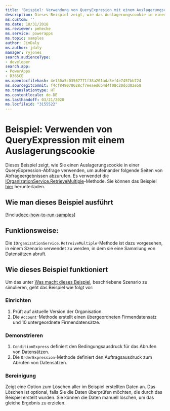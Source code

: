 ```yaml
---
title: 'Beispiel: Verwendung von QueryExpresion mit einem Auslagerungscookie (Common Data Service) | Microsoft-Dokumentation'
description: Dieses Beispiel zeigt, wie das Auslagerungscookie in einer QueryExpresion verwendet wird
ms.custom: ''
ms.date: 10/31/2018
ms.reviewer: pehecke
ms.service: powerapps
ms.topic: samples
author: JimDaly
ms.author: jdaly
manager: ryjones
search.audienceType:
- developer
search.app:
- PowerApps
- D365CE
ms.openlocfilehash: 4e130a5c03567771f38a201ada5ef4e7457bb724
ms.sourcegitcommit: f4cf849070628cf7eeaed6b4d4f08c20dcd02e58
ms.translationtype: HT
ms.contentlocale: de-DE
ms.lasthandoff: 03/21/2020
ms.locfileid: "3155522"
---
```

# <a name="sample-use-queryexpression-with-a-paging-cookie"></a>Beispiel: Verwenden von QueryExpression mit einem Auslagerungscookie

<!-- https://docs.microsoft.com/dynamics365/customer-engagement/developer/org-service/sample-use-queryexpression-with-a-paging-cookie -->

Dieses Beispiel zeigt, wie Sie einen Auslagerungscookie in einer QueryExpression-Abfrage verwenden, um aufeinander folgende Seiten von Abfrageergebnissen abzurufen. Es verwendet die [IOrganizationService.RetrieveMultiple](https://docs.microsoft.com/dotnet/api/microsoft.xrm.sdk.iorganizationservice.retrievemultiple?view=dynamics-general-ce-9)-Methode. Sie können das Beispiel [hier](https://github.com/Microsoft/PowerApps-Samples/tree/master/cds/orgsvc/C%23/UseQueryExpressionwithPaging) herunterladen.

## <a name="how-to-run-this-sample"></a>Wie man dieses Beispiel ausführt

[!include[cc-how-to-run-samples](../../includes/cc-how-to-run-samples.md)]

## <a name="what-this-sample-does"></a>Funktionsweise:

Die `IOrganizationService.RetreiveMultiple`-Methode ist dazu vorgesehen, in einem Szenario verwendet zu werden, in dem sie eine Sammlung von Datensätzen abruft.
## <a name="how-this-sample-works"></a>Wie dieses Beispiel funktioniert

Um das unter [Was macht dieses Beispiel](#what-this-sample-does), beschriebene Szenario zu simulieren, geht das Beispiel wie folgt vor:

### <a name="setup"></a>Einrichten

1. Prüft auf aktuelle Version der Organisation.
1. Die `Account`-Methode erstellt einen übergeordneten Firmendatensatz und 10 untergeordnete Firmendatensätze.

### <a name="demonstrate"></a>Demonstrieren

1. `ConditionExpress` definiert den Bedingungsausdruck für das Abrufen von Datensätzen.
1. Die `OrderExpression`-Methode definiert den Auftragsausdruck zum Abrufen von Datensätzen.

### <a name="clean-up"></a>Bereinigung

Zeigt eine Option zum Löschen aller im Beispiel erstellten Daten an. Das Löschen ist optional, falls Sie die Daten überprüfen möchten, die durch das Beispiel erstellt wurden. Sie können die Daten manuell löschen, um das gleiche Ergebnis zu erzielen.
